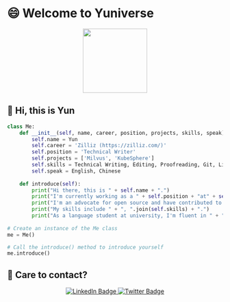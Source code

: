 # :smile: Welcome to Yuniverse

<div id="header" align="center">
  <img src="https://media.giphy.com/media/fvMcTDNTfU9ggKts2c/giphy.gif" width="150"/>
</div>

## 👋 Hi, this is Yun

```python
class Me:
    def __init__(self, name, career, position, projects, skills, speak):
        self.name = Yun
        self.career = 'Zilliz (https://zilliz.com/)'
        self.position = 'Technical Writer'
        self.projects = ['Milvus', 'KubeSphere']
        self.skills = Technical Writing, Editing, Proofreading, Git, Linux, Docker, Kubernetes, Python
        self.speak = English, Chinese
        
    def introduce(self):
        print("Hi there, this is " + self.name + ".")
        print("I'm currently working as a " + self.position + "at" + self.career + ".")
        print("I'm an advocate for open source and have contributed to projects such as " + self.projects + ".")
        print("My skills include " + ", ".join(self.skills) + ".")
        print("As a language student at university, I'm fluent in " + ", ".join(self.speak) + ".")
        
# Create an instance of the Me class
me = Me()

# Call the introduce() method to introduce yourself
me.introduce()
```

## 👐 Care to contact?

<div id="badges" align="center">
  <a href="https://www.linkedin.com/in/yun-li-9b8357158/">
    <img src="https://img.shields.io/badge/LinkedIn-blue?style=for-the-badge&logo=linkedin&logoColor=white" alt="LinkedIn Badge"/>
  </a>
  <a href="https://twitter.com/yunli32820190">
    <img src="https://img.shields.io/badge/Twitter-blue?style=for-the-badge&logo=twitter&logoColor=white" alt="Twitter Badge"/>
  </a>
</div>

<!-- ## Stats

<div id="views" align="center">
    <img src="https://komarev.com/ghpvc/?username=liyun95&style=flat-square&color=blue" alt=""/>
</div> -->
